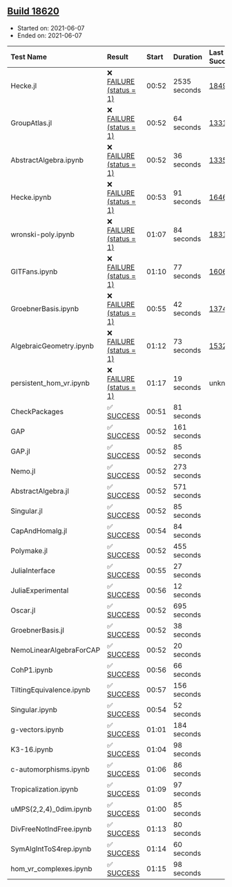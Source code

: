 ## [Build 18620](https://oscarci.mathematik.uni-kl.de/job/oscar/18620/)

* Started on: 2021-06-07
* Ended on: 2021-06-07

| Test Name    | Result | Start | Duration | Last Success | First Failure |
|:-------------|:-------|:------|:---------|:-------------|:--------------|
| Hecke.jl | ❌ [FAILURE (status = 1)](https://oscarci.mathematik.uni-kl.de/job/oscar/18620/artifact/logs/build-18620/Hecke.jl.log) | 00:52 | 2535 seconds | [18490](https://oscarci.mathematik.uni-kl.de/job/oscar/18490/) | [18491](https://oscarci.mathematik.uni-kl.de/job/oscar/18491/) |
| GroupAtlas.jl | ❌ [FAILURE (status = 1)](https://oscarci.mathematik.uni-kl.de/job/oscar/18620/artifact/logs/build-18620/GroupAtlas.jl.log) | 00:52 | 64 seconds | [13311](https://oscarci.mathematik.uni-kl.de/job/oscar/13311/) | [13312](https://oscarci.mathematik.uni-kl.de/job/oscar/13312/) |
| AbstractAlgebra.ipynb | ❌ [FAILURE (status = 1)](https://oscarci.mathematik.uni-kl.de/job/oscar/18620/artifact/logs/build-18620/AbstractAlgebra.ipynb.log) | 00:52 | 36 seconds | [13355](https://oscarci.mathematik.uni-kl.de/job/oscar/13355/) | [13356](https://oscarci.mathematik.uni-kl.de/job/oscar/13356/) |
| Hecke.ipynb | ❌ [FAILURE (status = 1)](https://oscarci.mathematik.uni-kl.de/job/oscar/18620/artifact/logs/build-18620/Hecke.ipynb.log) | 00:53 | 91 seconds | [16463](https://oscarci.mathematik.uni-kl.de/job/oscar/16463/) | [16464](https://oscarci.mathematik.uni-kl.de/job/oscar/16464/) |
| wronski-poly.ipynb | ❌ [FAILURE (status = 1)](https://oscarci.mathematik.uni-kl.de/job/oscar/18620/artifact/logs/build-18620/wronski-poly.ipynb.log) | 01:07 | 84 seconds | [18314](https://oscarci.mathematik.uni-kl.de/job/oscar/18314/) | [18315](https://oscarci.mathematik.uni-kl.de/job/oscar/18315/) |
| GITFans.ipynb | ❌ [FAILURE (status = 1)](https://oscarci.mathematik.uni-kl.de/job/oscar/18620/artifact/logs/build-18620/GITFans.ipynb.log) | 01:10 | 77 seconds | [16068](https://oscarci.mathematik.uni-kl.de/job/oscar/16068/) | [16069](https://oscarci.mathematik.uni-kl.de/job/oscar/16069/) |
| GroebnerBasis.ipynb | ❌ [FAILURE (status = 1)](https://oscarci.mathematik.uni-kl.de/job/oscar/18620/artifact/logs/build-18620/GroebnerBasis.ipynb.log) | 00:55 | 42 seconds | [13748](https://oscarci.mathematik.uni-kl.de/job/oscar/13748/) | [13749](https://oscarci.mathematik.uni-kl.de/job/oscar/13749/) |
| AlgebraicGeometry.ipynb | ❌ [FAILURE (status = 1)](https://oscarci.mathematik.uni-kl.de/job/oscar/18620/artifact/logs/build-18620/AlgebraicGeometry.ipynb.log) | 01:12 | 73 seconds | [15322](https://oscarci.mathematik.uni-kl.de/job/oscar/15322/) | [15323](https://oscarci.mathematik.uni-kl.de/job/oscar/15323/) |
| persistent_hom_vr.ipynb | ❌ [FAILURE (status = 1)](https://oscarci.mathematik.uni-kl.de/job/oscar/18620/artifact/logs/build-18620/persistent_hom_vr.ipynb.log) | 01:17 | 19 seconds | unknown | unknown |
| CheckPackages | ✅ [SUCCESS](https://oscarci.mathematik.uni-kl.de/job/oscar/18620/artifact/logs/build-18620/CheckPackages.log) | 00:51 | 81 seconds |  |  |
| GAP | ✅ [SUCCESS](https://oscarci.mathematik.uni-kl.de/job/oscar/18620/artifact/logs/build-18620/GAP.log) | 00:52 | 161 seconds |  |  |
| GAP.jl | ✅ [SUCCESS](https://oscarci.mathematik.uni-kl.de/job/oscar/18620/artifact/logs/build-18620/GAP.jl.log) | 00:52 | 85 seconds |  |  |
| Nemo.jl | ✅ [SUCCESS](https://oscarci.mathematik.uni-kl.de/job/oscar/18620/artifact/logs/build-18620/Nemo.jl.log) | 00:52 | 273 seconds |  |  |
| AbstractAlgebra.jl | ✅ [SUCCESS](https://oscarci.mathematik.uni-kl.de/job/oscar/18620/artifact/logs/build-18620/AbstractAlgebra.jl.log) | 00:52 | 571 seconds |  |  |
| Singular.jl | ✅ [SUCCESS](https://oscarci.mathematik.uni-kl.de/job/oscar/18620/artifact/logs/build-18620/Singular.jl.log) | 00:52 | 85 seconds |  |  |
| CapAndHomalg.jl | ✅ [SUCCESS](https://oscarci.mathematik.uni-kl.de/job/oscar/18620/artifact/logs/build-18620/CapAndHomalg.jl.log) | 00:54 | 84 seconds |  |  |
| Polymake.jl | ✅ [SUCCESS](https://oscarci.mathematik.uni-kl.de/job/oscar/18620/artifact/logs/build-18620/Polymake.jl.log) | 00:52 | 455 seconds |  |  |
| JuliaInterface | ✅ [SUCCESS](https://oscarci.mathematik.uni-kl.de/job/oscar/18620/artifact/logs/build-18620/JuliaInterface.log) | 00:55 | 27 seconds |  |  |
| JuliaExperimental | ✅ [SUCCESS](https://oscarci.mathematik.uni-kl.de/job/oscar/18620/artifact/logs/build-18620/JuliaExperimental.log) | 00:56 | 12 seconds |  |  |
| Oscar.jl | ✅ [SUCCESS](https://oscarci.mathematik.uni-kl.de/job/oscar/18620/artifact/logs/build-18620/Oscar.jl.log) | 00:52 | 695 seconds |  |  |
| GroebnerBasis.jl | ✅ [SUCCESS](https://oscarci.mathematik.uni-kl.de/job/oscar/18620/artifact/logs/build-18620/GroebnerBasis.jl.log) | 00:52 | 38 seconds |  |  |
| NemoLinearAlgebraForCAP | ✅ [SUCCESS](https://oscarci.mathematik.uni-kl.de/job/oscar/18620/artifact/logs/build-18620/NemoLinearAlgebraForCAP.log) | 00:52 | 20 seconds |  |  |
| CohP1.ipynb | ✅ [SUCCESS](https://oscarci.mathematik.uni-kl.de/job/oscar/18620/artifact/logs/build-18620/CohP1.ipynb.log) | 00:56 | 66 seconds |  |  |
| TiltingEquivalence.ipynb | ✅ [SUCCESS](https://oscarci.mathematik.uni-kl.de/job/oscar/18620/artifact/logs/build-18620/TiltingEquivalence.ipynb.log) | 00:57 | 156 seconds |  |  |
| Singular.ipynb | ✅ [SUCCESS](https://oscarci.mathematik.uni-kl.de/job/oscar/18620/artifact/logs/build-18620/Singular.ipynb.log) | 00:54 | 52 seconds |  |  |
| g-vectors.ipynb | ✅ [SUCCESS](https://oscarci.mathematik.uni-kl.de/job/oscar/18620/artifact/logs/build-18620/g-vectors.ipynb.log) | 01:01 | 184 seconds |  |  |
| K3-16.ipynb | ✅ [SUCCESS](https://oscarci.mathematik.uni-kl.de/job/oscar/18620/artifact/logs/build-18620/K3-16.ipynb.log) | 01:04 | 98 seconds |  |  |
| c-automorphisms.ipynb | ✅ [SUCCESS](https://oscarci.mathematik.uni-kl.de/job/oscar/18620/artifact/logs/build-18620/c-automorphisms.ipynb.log) | 01:06 | 86 seconds |  |  |
| Tropicalization.ipynb | ✅ [SUCCESS](https://oscarci.mathematik.uni-kl.de/job/oscar/18620/artifact/logs/build-18620/Tropicalization.ipynb.log) | 01:09 | 97 seconds |  |  |
| uMPS(2,2,4)_0dim.ipynb | ✅ [SUCCESS](https://oscarci.mathematik.uni-kl.de/job/oscar/18620/artifact/logs/build-18620/uMPS-2-2-4-_0dim.ipynb.log) | 01:00 | 85 seconds |  |  |
| DivFreeNotIndFree.ipynb | ✅ [SUCCESS](https://oscarci.mathematik.uni-kl.de/job/oscar/18620/artifact/logs/build-18620/DivFreeNotIndFree.ipynb.log) | 01:13 | 80 seconds |  |  |
| SymAlgIntToS4rep.ipynb | ✅ [SUCCESS](https://oscarci.mathematik.uni-kl.de/job/oscar/18620/artifact/logs/build-18620/SymAlgIntToS4rep.ipynb.log) | 01:14 | 60 seconds |  |  |
| hom_vr_complexes.ipynb | ✅ [SUCCESS](https://oscarci.mathematik.uni-kl.de/job/oscar/18620/artifact/logs/build-18620/hom_vr_complexes.ipynb.log) | 01:15 | 98 seconds |  |  |
